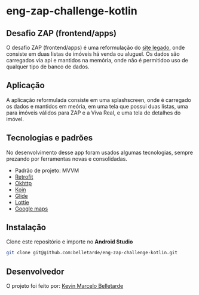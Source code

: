 # eng-zap-challenge-kotlin

## Desafio ZAP (frontend/apps)

O desafio ZAP (frontend/apps) é uma reformulação do [site legado](http://grupozap-code-challenge.s3-website-us-east-1.amazonaws.com/),
onde consiste em duas listas de imóveis há venda ou aluguel. Os dados são carregados via api e mantidos na memória, onde não é permitidoo
uso de qualquer tipo de banco de dados.

## Aplicação
A aplicação reformulada consiste em uma splashscreen, onde é carregado os dados e mantidos em meória, em uma tela que possui duas listas,
uma para imóveis válidos para ZAP e a Viva Real, e uma tela de detalhes do imóvel.

## Tecnologias e padrões
No desenvolvimento desse app foram usados algumas tecnologias, sempre prezando por ferramentas novas e consolidadas.
 - Padrão de projeto: MVVM
 - [Retrofit](https://github.com/square/retrofit)
 - [Okhttp](https://github.com/square/okhttp)
 - [Koin](https://github.com/InsertKoinIO/koin)
 - [Glide](https://github.com/bumptech/glide)
 - [Lottie](https://github.com/airbnb/lottie-android)
 - [Google maps](https://developers.google.com/android/reference/com/google/android/gms/maps/MapFragment)

## Instalação
Clone este repositório e importe no **Android Studio**
```bash
git clone git@github.com:belletarde/eng-zap-challenge-kotlin.git
```
## Desenvolvedor
O projeto foi feito por:
[Kevin Marcelo Belletarde](https://www.linkedin.com/in/kevin-marcelo-belletarde-815642b9/)
